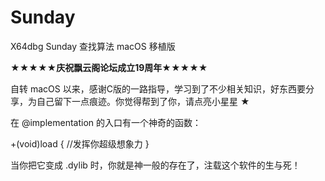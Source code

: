 # Sunday

X64dbg Sunday 查找算法 macOS 移植版

**★★★★★庆祝飘云阁论坛成立19周年★★★★★**

自转 macOS 以来，感谢C版的一路指导，学习到了不少相关知识，好东西要分享，为自己留下一点痕迹。你觉得帮到了你，请点亮小星星 ★

在 @implementation 的入口有一个神奇的函数：

+(void)load {
//发挥你超级想象力
}

当你把它变成 .dylib 时，你就是神一般的存在了，注载这个软件的生与死！